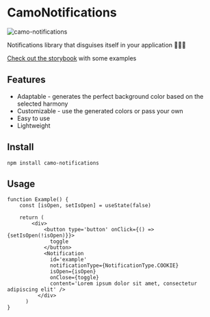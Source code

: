 # CamoNotifications 
![camo-notifications](https://user-images.githubusercontent.com/29387855/187033493-8da6f70f-763c-4e0e-9877-7bff5d271ee7.png)

Notifications library that disguises itself in your application 🥷😶‍🌫️

[Check out the storybook](https://alessandroroic.github.io/CamoNotifications) with some examples

## Features

- Adaptable - generates the perfect background color based on the selected harmony
- Customizable - use the generated colors or pass your own
- Easy to use
- Lightweight

## Install

```
npm install camo-notifications
```

## Usage

```
function Example() {
    const [isOpen, setIsOpen] = useState(false)

    return (
        <div>
            <button type='button' onClick={() => {setIsOpen(!isOpen)}}>
              toggle
            </button>
            <Notification
              id='example'
              notificationType={NotificationType.COOKIE}
              isOpen={isOpen}
              onClose={toggle}
              content='Lorem ipsum dolor sit amet, consectetur adipiscing elit' />
          </div>
      )
}
```
